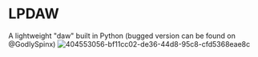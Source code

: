 # LPDAW
A lightweight "daw" built in Python (bugged version can be found on @GodlySpinx)
![404553056-bf11cc02-de36-44d8-95c8-cfd5368eae8c](https://github.com/user-attachments/assets/5052ec62-bc34-4bb6-b85d-967e8898b23b)
